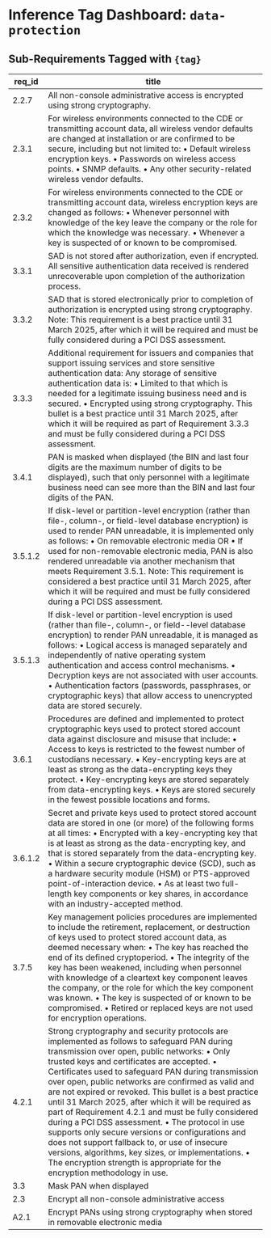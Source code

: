 # Inference Tag Dashboard: `data-protection`

## Sub-Requirements Tagged with `{tag}`

| req_id | title |
|--------|-------|
| 2.2.7 | All non-console administrative access is encrypted using strong cryptography. |
| 2.3.1 | For wireless environments connected to the CDE or transmitting account data, all wireless vendor defaults are changed at installation or are confirmed to be secure, including but not limited to: • Default wireless encryption keys. • Passwords on wireless access points. • SNMP defaults. • Any other security-related wireless vendor defaults. |
| 2.3.2 | For wireless environments connected to the CDE or transmitting account data, wireless encryption keys are changed as follows: • Whenever personnel with knowledge of the key leave the company or the role for which the knowledge was necessary. • Whenever a key is suspected of or known to be compromised. |
| 3.3.1 | SAD is not stored after authorization, even if encrypted. All sensitive authentication data received is rendered unrecoverable upon completion of the authorization process. |
| 3.3.2 | SAD that is stored electronically prior to completion of authorization is encrypted using strong cryptography. Note: This requirement is a best practice until 31 March 2025, after which it will be required and must be fully considered during a PCI DSS assessment. |
| 3.3.3 | Additional requirement for issuers and companies that support issuing services and store sensitive authentication data: Any storage of sensitive authentication data is: • Limited to that which is needed for a legitimate issuing business need and is secured. • Encrypted using strong cryptography. This bullet is a best practice until 31 March 2025, after which it will be required as part of Requirement 3.3.3 and must be fully considered during a PCI DSS assessment. |
| 3.4.1 | PAN is masked when displayed (the BIN and last four digits are the maximum number of digits to be displayed), such that only personnel with a legitimate business need can see more than the BIN and last four digits of the PAN. |
| 3.5.1.2 | If disk-level or partition-level encryption (rather than file-, column-, or field-level database encryption) is used to render PAN unreadable, it is implemented only as follows: • On removable electronic media OR • If used for non-removable electronic media, PAN is also rendered unreadable via another mechanism that meets Requirement 3.5.1. Note: This requirement is considered a best practice until 31 March 2025, after which it will be required and must be fully considered during a PCI DSS assessment. |
| 3.5.1.3 | If disk-level or partition-level encryption is used (rather than file-, column-, or field--level database encryption) to render PAN unreadable, it is managed as follows: • Logical access is managed separately and independently of native operating system authentication and access control mechanisms. • Decryption keys are not associated with user accounts. • Authentication factors (passwords, passphrases, or cryptographic keys) that allow access to unencrypted data are stored securely. |
| 3.6.1 | Procedures are defined and implemented to protect cryptographic keys used to protect stored account data against disclosure and misuse that include: • Access to keys is restricted to the fewest number of custodians necessary. • Key-encrypting keys are at least as strong as the data-encrypting keys they protect. • Key-encrypting keys are stored separately from data-encrypting keys. • Keys are stored securely in the fewest possible locations and forms. |
| 3.6.1.2 | Secret and private keys used to protect stored account data are stored in one (or more) of the following forms at all times: • Encrypted with a key-encrypting key that is at least as strong as the data-encrypting key, and that is stored separately from the data-encrypting key. • Within a secure cryptographic device (SCD), such as a hardware security module (HSM) or PTS-approved point-of-interaction device. • As at least two full-length key components or key shares, in accordance with an industry-accepted method. |
| 3.7.5 | Key management policies procedures are implemented to include the retirement, replacement, or destruction of keys used to protect stored account data, as deemed necessary when: • The key has reached the end of its defined cryptoperiod. • The integrity of the key has been weakened, including when personnel with knowledge of a cleartext key component leaves the company, or the role for which the key component was known. • The key is suspected of or known to be compromised. • Retired or replaced keys are not used for encryption operations. |
| 4.2.1 | Strong cryptography and security protocols are implemented as follows to safeguard PAN during transmission over open, public networks: • Only trusted keys and certificates are accepted. • Certificates used to safeguard PAN during transmission over open, public networks are confirmed as valid and are not expired or revoked. This bullet is a best practice until 31 March 2025, after which it will be required as part of Requirement 4.2.1 and must be fully considered during a PCI DSS assessment. • The protocol in use supports only secure versions or configurations and does not support fallback to, or use of insecure versions, algorithms, key sizes, or implementations. • The encryption strength is appropriate for the encryption methodology in use. |
| 3.3 | Mask PAN when displayed |
| 2.3 | Encrypt all non-console administrative access |
| A2.1 | Encrypt PANs using strong cryptography when stored in removable electronic media |
